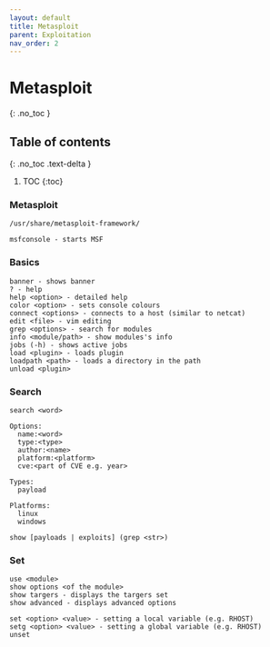 ```yaml
---
layout: default
title: Metasploit
parent: Exploitation
nav_order: 2
---
```


# Metasploit
{: .no_toc }

## Table of contents
{: .no_toc .text-delta }

1. TOC
{:toc}

### Metasploit
```
/usr/share/metasploit-framework/
```
```
msfconsole - starts MSF
```
### Basics
```
banner - shows banner
? - help
help <option> - detailed help
color <option> - sets console colours
connect <options> - connects to a host (similar to netcat)
edit <file> - vim editing
grep <options> - search for modules
info <module/path> - show modules's info
jobs (-h) - shows active jobs
load <plugin> - loads plugin
loadpath <path> - loads a directory in the path
unload <plugin>
```
### Search
```
search <word>

Options:
  name:<word>
  type:<type>
  author:<name>
  platform:<platform>
  cve:<part of CVE e.g. year>

Types:
  payload
  
Platforms:
  linux
  windows
  
show [payloads | exploits] (grep <str>)
```

### Set
```
use <module> 
show options <of the module>
show targers - displays the targers set
show advanced - displays advanced options

set <option> <value> - setting a local variable (e.g. RHOST)
setg <option> <value> - setting a global variable (e.g. RHOST)
unset

```
